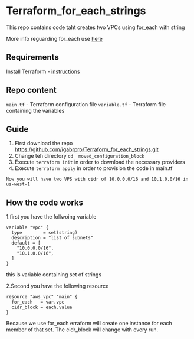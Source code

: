 # Terraform_for_each_strings

This repo contains code taht creates two VPCs using for_each with string 

More info reguarding for_each use [here](https://www.terraform.io/language/meta-arguments/for_each)

## Requirements
Install Terraform - [instructions](https://www.terraform.io/downloads)

## Repo content 
```main.tf``` - Terraform configuration file
```variable.tf``` - Terraform file containing the variables

## Guide
1. First download the repo https://github.com/igabrpro/Terraform_for_each_strings.git
2. Change teh directory ```cd  moved_configuration_block```
3. Execute ```terraform init``` in order to download the necessary providers
4. Execute ```terraform apply``` in order to provision the code in main.tf

```
Now you will have two VPS with cidr of 10.0.0.0/16 and 10.1.0.0/16 in us-west-1
```

## How the code works
1.first you have the follwoing variable 
```
variable "vpc" {
  type        = set(string)
  description = "list of subnets"
  default = [
    "10.0.0.0/16",
    "10.1.0.0/16",
  ]
}
```
this is variable containing set of strings

2.Second you have the following resource
```
resource "aws_vpc" "main" {
  for_each   = var.vpc
  cidr_block = each.value
}
```
Because we use for_each erraform will create one instance for each member of that set. The cidr_block will change with every run.

